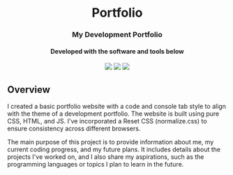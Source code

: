 <h1 align="center">Portfolio</h1>
<h3 align="center">My Development Portfolio</h3>

<p align="center">
    <h4 align="center">Developed with the software and tools below</h4>
    <div align="center">
        <img src="https://img.shields.io/badge/html5-%23E34F26.svg?style=for-the-badge& logo=html5&logoColor=white">
        <img src="https://img.shields.io/badge/CSS3-1572B6?style=for-the-badge&logo=css3&logoColor=white">
        <img src="https://img.shields.io/badge/JavaScript-323330?style=for-the-badge&logo=javascript&logoColor=F7DF1E">
    </div>
</p>

## Overview

I created a basic portfolio website with a code and console tab style to align with the theme of a development portfolio. The website is built using pure CSS, HTML, and JS. I've incorporated a Reset CSS (normalize.css) to ensure consistency across different browsers.

The main purpose of this project is to provide information about me, my current coding progress, and my future plans. It includes details about the projects I've worked on, and I also share my aspirations, such as the programming languages or topics I plan to learn in the future.
